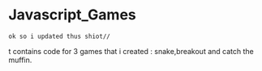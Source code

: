 # Javascript_Games
    ok so i updated thus shiot//

t contains code for 3 games that i created : snake,breakout and catch the muffin.
